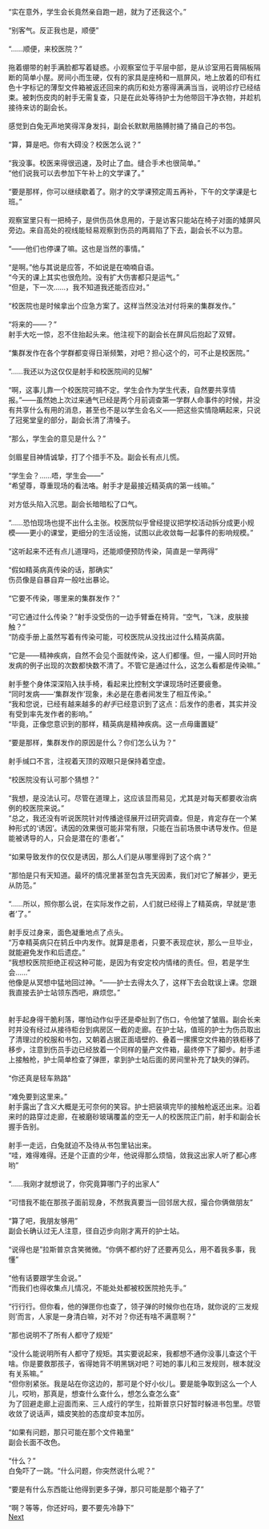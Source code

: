 “实在意外，学生会长竟然亲自跑一趟，就为了还我这个。”\
\
“别客气。反正我也是，顺便”\
\
“……顺便，来校医院？”\
\
拖着绷带的射手满脸都写着疑惑。小观察室位于平层中部，是从诊室用石膏隔板隔断的简单小屋。房间小而生硬，仅有的家具是座椅和一扇屏风，地上放着的印有红色十字标记的薄型文件箱被返还回来的病历和处方塞得满满当当，说明诊疗已经结束。被刺伤皮肉的射手无需复查，只是在此处等待护士为他带回干净衣物，并趁机接待来访的副会长。\
\
感觉到白兔无声地笑得浑身发抖，副会长默默用胳膊肘捅了捅自己的书包。\
\
“算，算是吧。你有大碍没？校医怎么说？”\
\
“我没事。校医来得很迅速，及时止了血。缝合手术也很简单。”\
“他们说我可以去参加下午补上的文学课了。”\
\
“要是那样，你可以继续歇着了。刚才的文学课预定周五再补，下午的文学课是七班。”\
\
观察室里只有一把椅子，是供伤员休息用的，于是访客只能站在椅子对面的矮屏风旁边。来自高处的视线能轻易观察到伤员的两肩陷了下去，副会长不以为意。\
\
“——他们也停课了嘛。这也是当然的事情。”\
\
“是啊。”他与其说是应答，不如说是在喃喃自语。\
“今天的课上其实也很危险。没有扩大伤害都只是运气。”\
“但是，下一次……，我不知道我还能否应对。”\
\
“校医院也是时候拿出个应急方案了。这样当然没法对付将来的集群发作。”\
\
“将来的——？”\
射手大吃一惊，忍不住抬起头来。他注视下的副会长在屏风后抱起了双臂。\
\
“集群发作在各个学群都变得日渐频繁，对吧？担心这个的，可不止是校医院。”\
\
“……我还以为这仅仅是射手和校医院间的见解”\
\
“啊，这事儿靠一个校医院可搞不定。学生会作为学生代表，自然要共享情报。”——虽然她上次过来通气已经是两个月前调查第一学群人命事件的时候，并没有共享什么有用的消息，甚至也不是以学生会名义——把这些实情隐瞒起来，只说了冠冕堂皇的部分，副会长清了清嗓子。\
\
“那么，学生会的意见是什么？”\
\
剑眉星目神情诚挚，打了个措手不及。副会长有点儿慌。\
\
“学生会？……唔，学生会——”\
“希望尊，尊重现场的看法咯。射手才是最接近精英病的第一线嘛。”\
\
对方低头陷入沉思。副会长暗暗松了口气。\
\
“……恐怕现场也提不出什么主张。校医院似乎曾经提议把学校活动拆分成更小规模——更小的课堂，更细分的生活设施，试图以此收敛每一起事件的影响规模。”\
\
“这听起来不还有点儿道理吗，还能顺便预防传染，简直是一举两得”\
\
“假如精英病真传染的话，那确实”\
伤员像是自暴自弃一般吐出暴论。\
\
“它要不传染，哪里来的集群发作？”\
\
“可它通过什么传染？”射手没受伤的一边手臂垂在椅背。“空气，飞沫，皮肤接触？”\
“防疫手册上虽然写着有传染可能，可校医院从没找出过什么精英病菌。\
\
“它是——精神疾病，自然不会见个面就传染，这人们都懂。但，一撮人同时开始发病的例子出现的次数都快数不清了。不管它是通过什么，这怎么看都是传染嘛。”\
\
射手整个身体深深陷入扶手椅，看起来比控制文学课现场时还要疲惫。\
“同时发病——‘集群发作’现象，未必是在患者间发生了相互传染。”\
“我和您说，已经有越来越多的*射手*已经意识到了这点：后发作的患者，其实并没有受到率先发作者的影响。”\
“毕竟，正像您意识到的那样，精英病是精神疾病。这一点毋庸置疑”\
\
“要是那样，集群发作的原因是什么？你们怎么认为？”\
\
射手缄口不言，注视着天顶的双眼只是保持着空虚。\
\
“校医院没有认可那个猜想？”\
\
“我想，是没法认可。尽管在道理上，这应该显而易见，尤其是对每天都要收治病例的校医院来说。”\
“总之，我还没有听说医院针对传播途径展开过研究调查。但是，肯定存在一个某种形式的‘诱因’。诱因的效果很可能非常有限，只能在当前场景中诱导发作。但是能被诱导的人，只会是潜在的‘患者’。”\
\
“如果导致发作的仅仅是诱因，那么人们是从哪里得到了这个病？”\
\
“那怕是只有天知道。最坏的情况里甚至包含先天因素，我们对它了解甚少，更无从防范。”\
\
“……所以，照你那么说，在实际发作之前，人们就已经得上了精英病，早就是‘患者’了。”\
\
射手反过身来，面色凝重地点了点头。\
“万幸精英病只在鸫丘中内发作。就算是患者，只要不表现症状，那么一旦毕业，就能避免发作和后遗症。”\
“我想校医院拒绝正视这种可能，是因为有安定校内情绪的责任。但，若是学生会……”\
他像是从冥想中猛地回过神。“——护士去得太久了，这样下去会耽误上课。您跟我直接去护士站领东西吧，麻烦您。”\
\
\
射手起身得干脆利落，哪怕动作似乎还是牵扯到了伤口，令他皱了皱眉。副会长来时并没有经过从接待柜台到病房区一截的走廊。在护士站，值班的护士为伤员取出了清理过的校服和书包，又朝着占据正面墙壁的、叠着一摞摞空文件箱的铁柜移了移步，注意到伤员手边已经放着一个同样的量产文件箱，最终停下了脚步。射手递上接触枪，护士简单检查了弹匣，拿到护士站后面的房间里补充了缺失的弹药。\
\
“你还真是轻车熟路”\
\
“难免要到这里来。”\
射手露出了含义大概是无可奈何的笑容。护士把装填完毕的接触枪返还出来。沿着来时的路穿过走廊，在被磨砂玻璃覆盖的空无一人的校医院正门前，射手和副会长握手告别。\
\
射手一走远，白兔就迫不及待从书包里钻出来。\
“哇，难得难得。还是个正直的少年，他说得那么烦恼，敛我这出家人听了都心疼哟”\
\
“……我刚才就想说了，你究竟算哪门子的出家人”\
\
“可惜我不能在那孩子面前现身，不然我真要当一回邻居大叔，撮合你俩做朋友”\
\
“算了吧，我朋友够用”\
副会长确认过无人注意，径自迈步向刚才离开的护士站。\
\
“说得也是”拉斯普京含笑微微。“你俩不都约好了还要再见么，用不着我多事，我懂”\
\
“他有话要跟学生会说。”\
“而我们也得收集点儿情况，不能处处都被校医院抢先手。”\
\
“行行行。但你看，他的弹匣你也查了，领子弹的时候你也在场，就你说的‘三发规则’而言，人家是一身清白嘛，对不对？你还有啥不满意啊？”\
\
“那也说明不了所有人都守了规矩”\
\
“没什么能说明所有人都守了规矩。其实要说起来，我都想不通你没事儿查这个干啥。你是要救那孩子，省得她背不明黑锅对吧？可她的事儿和三发规则，根本就没有关系嘛。”\
“但你别紧张。我是站在你这边的，那可是个好小伙儿。要是能争取到这么一个人儿，哎哟，那真是，想查什么查什么，想怎么查怎么查”\
为了回避走廊上迎面而来、三人成行的学生，拉斯普京只好暂时躲进书包里。尽管收敛了说话声，嬉皮笑脸的态度却变本加厉。\
\
“如果有问题，那只可能在那个文件箱里”\
副会长面不改色。\
\
“什么？”\
白兔吓了一跳。“什么问题，你突然说什么呢？”\
\
“要是有什么东西能让他得到更多子弹，那只可能是那个箱子了”\
\
“啊？等等，你还好吗，要不要先冷静下”\
[Next](10.md) 